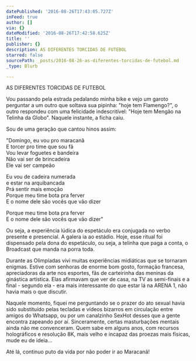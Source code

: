 ```yaml
---
datePublished: '2016-08-26T17:43:05.727Z'
inFeed: true
author: []
via: {}
dateModified: '2016-08-26T17:42:58.625Z'
title: ''
publisher: {}
description: AS DIFERENTES TORCIDAS DE FUTEBOL
starred: false
sourcePath: _posts/2016-08-26-as-diferentes-torcidas-de-futebol.md
_type: Blurb

---
```

AS DIFERENTES TORCIDAS DE FUTEBOL

Vou passando pela estrada pedalando minha bike e vejo um garoto perguntar a um outro que soltava sua pipinha: "hoje tem Flamengo?", o outro respondeu com uma felicidade indescritível: "Hoje tem Mengão na Telinha da Globo". Naquele instante, a ficha caiu.

Sou de uma geração que cantou hinos assim:

"Domingo, eu vou pro maracanã  
E torcer pro time que sou fã  
Vou levar foguetes e bandeira  
Não vai ser de brincadeira  
Ele vai ser campeão

Eu vou de cadeira numerada  
e estar na arquibancada  
Prá sentir mais emoção  
Porque meu time bota pra ferver  
E o nome dele são vocês que vão dizer

Porque meu time bota pra ferver  
E o nome dele são vocês que vão dizer"

Ou seja, a experiência lúdica do espetáculo era conjugada no verbo presente e presencial. A galera ia ao estádio. Hoje, esse ritual foi dispensado pela dona do espetáculo, ou seja, a telinha que paga a conta, o Broadcast que manda na porra toda.

Durante as Olimpíadas vivi muitas experiências midiáticas que se tornaram enigmas. Estive com senhoras de enorme bom gosto, formação francesa, apreciadoras da arte nos esportes, fãs de carteirinha das meninas da ginástica artística. Elas afirmavam que ver de casa, na TV as semi-finais e a final - segundo ela - era mais interessante do que estar lá na ARENA 1, não havia mais o que discutir.

Naquele momento, fiquei me perguntando se o prazer do ato sexual havia sido substituído pelas tecladas e vídeos bizarros em circulação entre amigos do Whatsapp, ou por um canalzinho SexHot desses que a gente encontra zapeando por aí. Sinceramente, certas masturbações mentais ainda não me convenceram. Quem sabe em alguns anos, com recursos holográficos e resolução 8K, mais velho e incapaz das proezas mais físicas, mude eu de ideia...

Até lá, continuo puto da vida por não poder ir ao Maracanã!